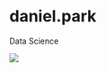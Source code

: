 # daniel.park
Data Science

<img src="https://capsule-render.vercel.app/api?type=transparent&color=auto&height=300&section=header&text=Data Science%render&fontSize=90" />

